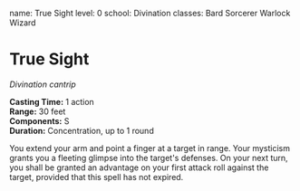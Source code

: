 name: True Sight
level: 0
school: Divination
classes: Bard
         Sorcerer
         Warlock
         Wizard

# True Sight 
_Divination cantrip_ 

**Casting Time:** 1 action    
**Range:** 30 feet    
**Components:** S    
**Duration:** Concentration, up to 1 round 

You extend your arm and point a finger at a target in range. Your mysticism grants you a fleeting glimpse into the target's defenses. On your next turn, you shall be granted an advantage on your first attack roll against the target, provided that this spell has not expired.